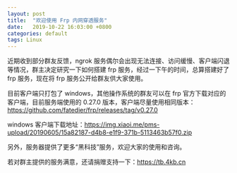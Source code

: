 ```yaml
---
layout: post
title:  "欢迎使用 Frp 内网穿透服务"
date:   2019-10-22 16:03:00 +0800
categories: default
tags: Linux
---
```


近期收到部分群友反馈，ngrok 服务偶尔会出现无法连接、访问缓慢、客户端闪退等情况，群主决定研究一下如何搭建 frp 服务，经过一下午的时间，总算搭建好了 frp 服务，现在将 frp 服务公开给群友供大家使用。

目前客户端只打包了 windows，其他操作系统的群友可以在 frp 官方下载对应的客户端，目前服务端使用的 0.27.0 版本，客户端尽量使用相同版本：https://github.com/fatedier/frp/releases/tag/v0.27.0

windows 客户端下载地址：https://img.xiaoi.me/pms-upload/20190605/15a82187-d4b8-e1f9-371b-5113463b57f0.zip

另外，服务器提供了更多“黑科技”服务，欢迎大家的使用和咨询。

若对群主提供的服务满意，还请捐赠支持一下：https://tb.4kb.cn